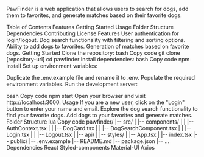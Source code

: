 

PawFinder is a web application that allows users to search for dogs, add them to favorites, and generate matches based on their favorite dogs.

Table of Contents
Features
Getting Started
Usage
Folder Structure
Dependencies
Contributing
License
Features
User authentication for login/logout.
Dog search functionality with filtering and sorting options.
Ability to add dogs to favorites.
Generation of matches based on favorite dogs.
Getting Started
Clone the repository:
bash
Copy code
git clone [repository-url]
cd pawfinder
Install dependencies:
bash
Copy code
npm install
Set up environment variables:

Duplicate the .env.example file and rename it to .env.
Populate the required environment variables.
Run the development server:

bash
Copy code
npm start
Open your browser and visit http://localhost:3000.
Usage
If you are a new user, click on the "Login" button to enter your name and email.
Explore the dog search functionality to find your favorite dogs.
Add dogs to your favorites and generate matches.
Folder Structure
lua
Copy code
pawfinder/
|-- src/
|   |-- components/
|   |   |-- AuthContext.tsx
|   |   |-- DogCard.tsx
|   |   |-- DogSearchComponent.tsx
|   |   |-- Login.tsx
|   |   |-- Logout.tsx
|   |-- api/
|   |-- styles/
|   |-- App.tsx
|   |-- index.tsx
|-- public/
|-- .env.example
|-- README.md
|-- package.json
|-- ...
Dependencies
React
Styled-components
Material-UI
Axios
